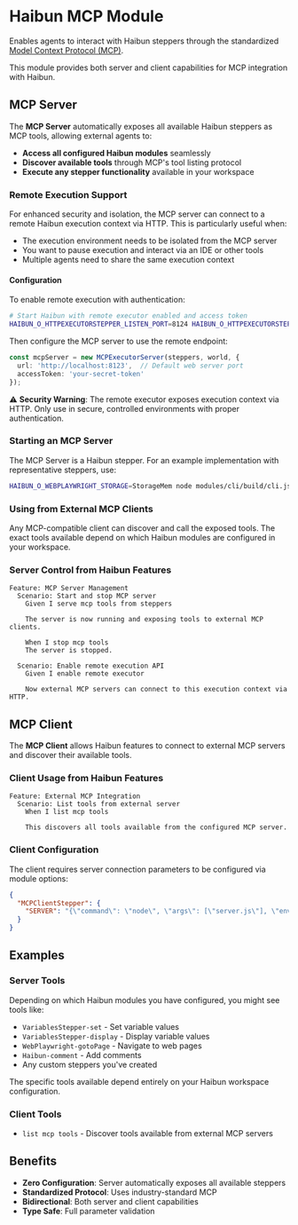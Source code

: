 # Haibun MCP Module

Enables agents to interact with Haibun steppers through the standardized [Model Context Protocol (MCP)](https://modelcontextprotocol.io/).

This module provides both server and client capabilities for MCP integration with Haibun.

## MCP Server

The **MCP Server** automatically exposes all available Haibun steppers as MCP tools, allowing external agents to:

- **Access all configured Haibun modules** seamlessly
- **Discover available tools** through MCP's tool listing protocol
- **Execute any stepper functionality** available in your workspace

### Remote Execution Support

For enhanced security and isolation, the MCP server can connect to a remote Haibun execution context via HTTP. This is particularly useful when:

- The execution environment needs to be isolated from the MCP server
- You want to pause execution and interact via an IDE or other tools
- Multiple agents need to share the same execution context

#### Configuration

To enable remote execution with authentication:

```bash
# Start Haibun with remote executor enabled and access token
HAIBUN_O_HTTPEXECUTORSTEPPER_LISTEN_PORT=8124 HAIBUN_O_HTTPEXECUTORSTEPPER_ACCESS_TOKEN=your-secret-token node modules/cli/build/cli.js --cwd modules/mcp/test tests
```

Then configure the MCP server to use the remote endpoint:

```typescript
const mcpServer = new MCPExecutorServer(steppers, world, {
  url: 'http://localhost:8123',  // Default web server port
  accessToken: 'your-secret-token'
});
```

⚠️ **Security Warning**: The remote executor exposes execution context via HTTP. Only use in secure, controlled environments with proper authentication.

### Starting an MCP Server

The MCP Server is a Haibun stepper. For an example implementation with representative steppers, use:

```bash
HAIBUN_O_WEBPLAYWRIGHT_STORAGE=StorageMem node modules/cli/build/cli.js --cwd modules/mcp/test tests
```

### Using from External MCP Clients
Any MCP-compatible client can discover and call the exposed tools. The exact tools available depend on which Haibun modules are configured in your workspace.

### Server Control from Haibun Features
```gherkin
Feature: MCP Server Management
  Scenario: Start and stop MCP server
    Given I serve mcp tools from steppers

    The server is now running and exposing tools to external MCP clients.

    When I stop mcp tools
    The server is stopped.

  Scenario: Enable remote execution API
    Given I enable remote executor

    Now external MCP servers can connect to this execution context via HTTP.
```

## MCP Client

The **MCP Client** allows Haibun features to connect to external MCP servers and discover their available tools.

### Client Usage from Haibun Features
```gherkin
Feature: External MCP Integration
  Scenario: List tools from external server
    When I list mcp tools

    This discovers all tools available from the configured MCP server.
```

### Client Configuration
The client requires server connection parameters to be configured via module options:
```json
{
  "MCPClientStepper": {
    "SERVER": "{\"command\": \"node\", \"args\": [\"server.js\"], \"env\": {}}"
  }
}
```

## Examples

### Server Tools
Depending on which Haibun modules you have configured, you might see tools like:

- `VariablesStepper-set` - Set variable values
- `VariablesStepper-display` - Display variable values
- `WebPlaywright-gotoPage` - Navigate to web pages
- `Haibun-comment` - Add comments
- Any custom steppers you've created

The specific tools available depend entirely on your Haibun workspace configuration.

### Client Tools
- `list mcp tools` - Discover tools available from external MCP servers

## Benefits

- **Zero Configuration**: Server automatically exposes all available steppers
- **Standardized Protocol**: Uses industry-standard MCP
- **Bidirectional**: Both server and client capabilities
- **Type Safe**: Full parameter validation
